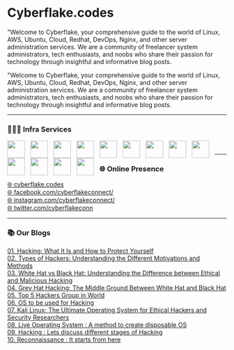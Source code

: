 <h1>Cyberflake.codes</h1>

"Welcome to Cyberflake, your comprehensive guide to the world of Linux, AWS, Ubuntu, Cloud, Redhat, DevOps, Nginx, and other server administration services. We are a community of freelancer system administrators, tech enthusiasts, and noobs who share their passion for technology through insightful and informative blog posts.

"Welcome to Cyberflake, your comprehensive guide to the world of Linux, AWS, Ubuntu, Cloud, Redhat, DevOps, Nginx, and other server administration services. We are a community of freelancer system administrators, tech enthusiasts, and noobs who share their passion for technology through insightful and informative blog posts.

<hr>
<h3>👨🏻‍💻 Infra Services</h3>
<img align="left" width="40px" style="padding-right:10px" src="https://cdn.jsdelivr.net/gh/devicons/devicon/icons/amazonwebservices/amazonwebservices-original.svg" />
<img align="left" width="40px" style="padding-right:10px" src="https://cdn.jsdelivr.net/gh/devicons/devicon/icons/docker/docker-original.svg" />
<img align="left" width="40px" style="padding-right:10px" src="https://cdn.jsdelivr.net/gh/devicons/devicon/icons/kubernetes/kubernetes-plain.svg" />
<img align="left" width="40px" style="padding-right:10px" src="https://cdn.jsdelivr.net/gh/devicons/devicon/icons/linux/linux-original.svg" />
<img align="left" width="40px" style="padding-right:10px" src="https://cdn.jsdelivr.net/gh/devicons/devicon/icons/redhat/redhat-plain.svg" />
<img align="left" width="40px" style="padding-right:10px" src="https://cdn.jsdelivr.net/gh/devicons/devicon/icons/ubuntu/ubuntu-plain.svg" />
<img align="left" width="40px" style="padding-right:10px" src="https://cdn.jsdelivr.net/gh/devicons/devicon/icons/centos/centos-original.svg" />
<img align="left" width="40px" style="padding-right:10px" src="https://cdn.jsdelivr.net/gh/devicons/devicon/icons/tomcat/tomcat-original.svg" />
<img align="left" width="40px" style="padding-right:10px" src="https://cdn.jsdelivr.net/gh/devicons/devicon/icons/nginx/nginx-original.svg" />
<img align="left" width="40px" style="padding-right:10px" src="https://cdn.jsdelivr.net/gh/devicons/devicon/icons/apache/apache-original.svg" />
<img align="left" width="40px" style="padding-right:10px" src="https://cdn.jsdelivr.net/gh/devicons/devicon/icons/html5/html5-original.svg" />
<img align="left" width="40px" style="padding-right:10px" src="https://cdn.jsdelivr.net/gh/devicons/devicon/icons/css3/css3-original.svg" />
<img align="left" width="40px" style="padding-right:10px" src="https://cdn.jsdelivr.net/gh/devicons/devicon/icons/php/php-original.svg" />
<br>
 
<hr> 
 
<h3>🌐 Online Presence</h3>
 <a target="_blank" href="www.cyberflake.codes">🌐 cyberflake.codes</a><br>
 <a target="_blank" href="https://www.facebook.com/cyberflakeconnect/">🌐 facebook.com/cyberflakeconnect/</a><br>
 <a target="_blank" href="https://www.instagram.com/cyberflakeconnect/">🌐 instagram.com/cyberflakeconnect/</a><br>
 <a target="_blank" href="https://twitter.com/cyberflakeconn">🌐 twitter.com/cyberflakeconn</a><br>

<hr>
<h3>📚 Our Blogs</h3>

<p>
<a target="_blank" href="www.cyberflake.codes">01.	Hacking: What It Is and How to Protect Yourself</a><br>
<a target="_blank" href="www.cyberflake.codes">02.	Types of Hackers: Understanding the Different Motivations and Methods</a><br>
<a target="_blank" href="www.cyberflake.codes">03.	White Hat vs Black Hat: Understanding the Difference between Ethical and Malicious Hacking</a><br>
<a target="_blank" href="www.cyberflake.codes">04.	Grey Hat Hacking: The Middle Ground Between White Hat and Black Hat</a><br>
<a target="_blank" href="www.cyberflake.codes">05.	Top 5 Hackers Group in World</a><br>
<a target="_blank" href="www.cyberflake.codes">06.	OS to be used for Hacking</a><br>
<a target="_blank" href="www.cyberflake.codes">07.	Kali Linux: The Ultimate Operating System for Ethical Hackers and Security Researchers</a><br>
<a target="_blank" href="www.cyberflake.codes">08.	Live Operating System : A method to create disposable OS</a><br>
<a target="_blank" href="www.cyberflake.codes">09.	Hacking : Lets discuss different stages of Hacking</a><br>
<a target="_blank" href="www.cyberflake.codes">10.	Reconnaissance : It starts from here</a><br>
</p>
          
